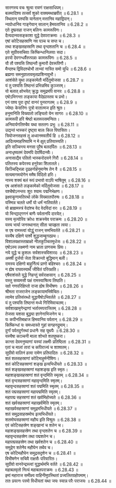 

  
सारणस्य वचः श्रुत्वा रावणं राक्षसाधिपम्।  
बलमादिश्य तत्सर्वं शुको वाक्यमथाब्रवीत् ॥ 6.28.1 ॥   
स्थितान् पश्यसि यानेतान् मत्तानिव महाद्विपान्।  
न्यग्रोधानिव गाङ्गेयान् सालान् हैमवतानिव ॥ 6.28.2 ॥   
एते दुष्प्रसहा राजन् बलिनः कामरूपिणः।  
दैत्यदानवसङ्काशा युद्धे देवपराक्रमाः ॥ 6.28.3 ॥   
एषां कोटिसहस्राणि नव पञ्च च सप्त च।  
तथा शङ्खसहस्राणि तथा वृन्दशतानि च ॥ 6.28.4 ॥   
एते सुग्रीवसचिवाः किष्किन्धानिलयाः सदा।  
हरयो देवगन्धर्वैरुत्पन्नाः कामरूपिणः ॥ 6.28.5 ॥   
यौ तौ पश्यसि तिष्ठन्तौ कुमारौ देवरूपिणौ।  
मैन्दश्च द्विविदश्चोभौ ताभ्यां नास्ति समो युधि ॥ 6.28.6 ॥   
ब्रह्मणा समनुज्ञातावमृतप्राशिनावुभौ।  
आशंसेते युथा लङ्कामेतौ मर्दितुमोजसा ॥ 6.28.7 ॥   
यं तु पश्यसि तिष्ठन्तं प्रभिन्नमिव कुञ्जरम्।  
यो बलात् क्षोभयेत् क्रुद्धः समुद्रमपि वानरः ॥ 6.28.8 ॥   
एषोऽभिगन्ता लङ्काया वैदेह्यास्तव च प्रभो।  
एनं पश्य पुरा दृष्टं वानरं पुनरागतम् ॥ 6.28.9 ॥   
ज्येष्ठः केसरिणः पुत्रो वातात्मज इति श्रुतः।  
हनुमानिति विख्यातो लङ्घितो येन सागरः ॥ 6.28.10 ॥   
कामरूपी हरि श्रेष्ठो बलरूपसमन्वितः।  
अनिवार्यगतिश्चैव यथा सततगः प्रभुः ॥ 6.28.11 ॥   
उद्यन्तं भास्करं दृष्ट्वा बालः किल पिपासितः।  
त्रियोजनसहस्रं तु अध्वानमवतीर्य हि ॥ 6.28.12 ॥   
आदित्यमाहरिष्यामि न मे क्षुत् प्रतियास्यति।  
इति सञ्चिन्त्य मनसा पुरैष बलदर्पितः ॥ 6.28.13 ॥   
अनाधृष्यतमं देवमपि देवर्षिदानवैः।  
अनासाद्यैव पतितो भास्करोदयने गिरौ ॥ 6.28.14 ॥   
पतितस्य कपेरस्य हनुरेका शिलातले।  
किञ्चिद्भिन्ना दृढहनोर्हनुमानेष तेन वै ॥ 6.28.15 ॥   
सत्यमागमयोगेन ममैष विदितो हरिः।  
नास्य शक्यं बलं रूपं प्रभावो वाऽपि भाषितुम् ॥ 6.28.16 ॥   
एष आशंसते लङ्कामेको मर्दितुमोजसा ॥ 6.28.17 ॥   
यश्चैषोऽनन्तरः शूरः श्यामः पद्मनिभेक्षणः।  
इक्ष्वाकूणामतिरथो लोके विख्यातपौरुषः ॥ 6.28.18 ॥   
यस्मिन्न चलते धर्मो यो धर्मं नातिवर्तते।  
यो ब्राह्ममस्त्रं वेदांश्च वेद वेदविदां वरः ॥ 6.28.19 ॥   
यो भिन्द्याद्गगनं बाणैः पर्वतानपि दारयेत्।  
यस्य मृत्योरिव क्रोधः शक्रस्येव पराक्रमः ॥ 6.28.20 ॥   
यस्य भार्या जनस्थानात् सीता चापहृता त्वया।  
स एष रामस्त्वां योद्धुं राजन् समभिवर्तते ॥ 6.28.21 ॥   
यस्यैष दक्षिणे पार्श्वे शुद्धजाम्बूनदप्रभः।  
विशालवक्षास्ताम्राक्षो नीलकुञ्चितमूर्धजः ॥ 6.28.22 ॥   
एषोऽस्य लक्ष्मणो नाम भ्राता प्राणसमः प्रियः।  
नये युद्धे च कुशलः सर्वशास्त्रविशारदः ॥ 6.28.23 ॥   
अमर्षी दुर्जयो जेता विक्रान्तो बुद्धिमान् बली।  
रामस्य दक्षिणो बाहुर्नित्यं प्राणो बहिश्चरः ॥ 6.28.24 ॥   
न ह्येष राघवस्यार्थे जीवितं परिरक्षति।  
एषैवाशंसते युद्धे निहन्तुं सर्वराक्षसान् ॥ 6.28.25 ॥   
यस्तु सव्यमसौ पक्षं रामस्याश्रित्य तिष्ठति।  
रक्षो गणपरिक्षिप्तो राजा ह्येष विभीषणः ॥ 6.28.26 ॥   
श्रीमता राजराजेन लङ्कायामभिषेचितः।  
त्वामेव प्रतिसंरब्धो युद्धायैषोऽभिवर्तते ॥ 6.28.27 ॥   
यं तु पश्यसि तिष्ठन्तं मध्ये गिरिमिवाचलम्।  
सर्वशाखामृगेन्द्राणां भर्तारमपराजितम् ॥ 6.28.28 ॥   
तेजसा यशसा बुद्ध्या ज्ञानेनाभिजनेन च।  
यः कपीनतिबभ्राज हिमवानिव पर्वतान् ॥ 6.28.29 ॥   
किष्किन्धां यः समध्यास्ते गुहां सगहनद्रुमाम्।  
दुर्गां पर्वतदुर्गस्थां प्रधानैः सह यूथपैः ॥ 6.28.30 ॥   
यस्यैषा काञ्चनी माला शोभते शतपुष्करा।  
कान्ता देवमनुष्याणां यस्यां लक्ष्मीः प्रतिष्ठिता ॥ 6.28.31 ॥   
एतां च मालां तारां च कपिराज्यं च शाश्वतम्।  
सुग्रीवो वालिनं हत्वा रामेण प्रतिपादितः ॥ 6.28.32 ॥   
शतं शतसहस्राणां कोटिमाहुर्मनीषिणः।  
शतं कोटिसहस्राणां शङ्ख इत्यभिधीयते ॥ 6.28.33 ॥   
शतं शङ्खसहस्राणां महाशङ्ख इति स्मृतः।  
महाशङ्खसहस्राणां शतं वृन्दमिति स्मृतम् ॥ 6.28.34 ॥   
शतं वृन्दसहस्राणां महावृन्दमिति स्मृतम्।  
महावृन्दसहस्राणां शतं पद्ममिति स्मृतम् ॥ 6.28.35 ॥   
शतं पद्मसहस्राणां महापद्ममिति स्मृतम्।  
महापद्म सहस्राणां शतं खर्वमिहोच्यते ॥ 6.28.36 ॥   
शतं खर्वसहस्राणां महाखर्वमिति स्मृतम्।  
महाखर्वसहस्राणां समुद्रमभिधीयते ॥ 6.28.37 ॥   
शतं समुद्रसाहस्रमोघ इत्यभिधीयते।  
शतमोघसहस्राणां महौघ इति विश्रुतः ॥ 6.28.38 ॥   
एवं कोटिसहस्रेण शङ्खानां च शतेन च।  
महाशङ्खसहस्रेण तथा वृन्दशतेन च ॥ 6.28.39 ॥   
महावृन्दसहस्रेण तथा पद्मशतेन च।  
महापद्मसहस्रेण तथा खर्वशतेन च ॥ 6.28.40 ॥   
समुद्रेण शतेनैव महौघेन तथैव च।  
एष कोटिमहौघेन समुद्रसदृशेन च ॥ 6.28.41 ॥   
विभीषणेन सचिवै राक्षसैः परिवारितः।  
सुग्रीवो वानरेन्द्रस्त्वां युद्धार्थमभि वर्तते ॥ 6.28.42 ॥   
महाबलवृतो नित्यं महाबलपराक्रमः ॥ 6.28.43 ॥   
इमां महाराज समीक्ष्य वाहिनीमुपस्थितां प्रज्वलितग्रहोपमाम्।  
ततः प्रयत्नः परमो विधीयतां यथा जयः स्यान्न परैः पराजयः ॥ 6.28.44 ॥   
